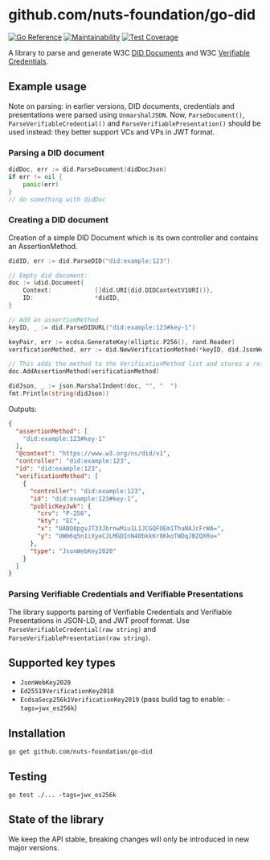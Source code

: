 
# github.com/nuts-foundation/go-did
[![Go Reference](https://pkg.go.dev/badge/github.com/nuts-foundation/go-did.svg)](https://pkg.go.dev/github.com/nuts-foundation/go-did)
[![Maintainability](https://api.codeclimate.com/v1/badges/4b4c812605d5c4f5ba3f/maintainability)](https://codeclimate.com/github/nuts-foundation/go-did/maintainability)
[![Test Coverage](https://api.codeclimate.com/v1/badges/4b4c812605d5c4f5ba3f/test_coverage)](https://codeclimate.com/github/nuts-foundation/go-did/test_coverage)

A library to parse and generate W3C [DID Documents](https://www.w3.org/TR/did-core/) and W3C [Verifiable Credentials](https://www.w3.org/TR/vc-data-model/).

## Example usage
Note on parsing: in earlier versions, DID documents, credentials and presentations were parsed using `UnmarshalJSON`.
Now, `ParseDocument()`, `ParseVerifiableCredential()` and `ParseVerifiablePresentation()` should be used instead: they better support VCs and VPs in JWT format.

### Parsing a DID document
```go
didDoc, err := did.ParseDocument(didDocJson)
if err != nil {
    panic(err)
}
// do something with didDoc
````

### Creating a DID document
Creation of a simple DID Document which is its own controller and contains an AssertionMethod.
```go
didID, err := did.ParseDID("did:example:123")

// Empty did document:
doc := &did.Document{
    Context:            []did.URI{did.DIDContextV1URI()},
    ID:                 *didID,
}

// Add an assertionMethod
keyID, _ := did.ParseDIDURL("did:example:123#key-1")

keyPair, err := ecdsa.GenerateKey(elliptic.P256(), rand.Reader)
verificationMethod, err := did.NewVerificationMethod(*keyID, did.JsonWebKey2020, did.DID{}, keyPair.Public())

// This adds the method to the VerificationMethod list and stores a reference to the assertion list
doc.AddAssertionMethod(verificationMethod)

didJson, _ := json.MarshalIndent(doc, "", "  ")
fmt.Println(string(didJson))
```

Outputs:
```json
{
  "assertionMethod": [
    "did:example:123#key-1"
  ],
  "@context": "https://www.w3.org/ns/did/v1",
  "controller": "did:example:123",
  "id": "did:example:123",
  "verificationMethod": [
    {
      "controller": "did:example:123",
      "id": "did:example:123#key-1",
      "publicKeyJwk": {
        "crv": "P-256",
        "kty": "EC",
        "x": "UANQ8pgvJT33JbrnwMiu1L1JCGQFOEm1ThaNAJcFrWA=",
        "y": "UWm6q5n1iXyeCJLMGDInN40bkkKr8KkoTWDqJBZQXRo="
      },
      "type": "JsonWebKey2020"
    }
  ]
}
```

### Parsing Verifiable Credentials and Verifiable Presentations
The library supports parsing of Verifiable Credentials and Verifiable Presentations in JSON-LD, and JWT proof format.
Use `ParseVerifiableCredential(raw string)` and `ParseVerifiablePresentation(raw string)`.

## Supported key types

- `JsonWebKey2020`
- `Ed25519VerificationKey2018`
- `EcdsaSecp256k1VerificationKey2019` (pass build tag to enable: `-tags=jwx_es256k`)

## Installation
```
go get github.com/nuts-foundation/go-did
```

## Testing

```shell
go test ./... -tags=jwx_es256k
```

## State of the library
We keep the API stable, breaking changes will only be introduced in new major versions.
